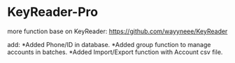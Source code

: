 # KeyReader-Pro

more function base on KeyReader:
  https://github.com/wayyneee/KeyReader

add:
  *Added Phone/ID in database.
  *Added group function to manage accounts in batches.
  *Added Import/Export function with Account csv file.
  

